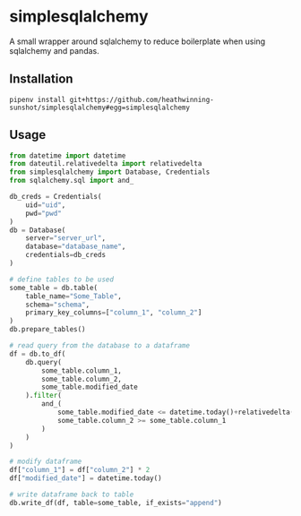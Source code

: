# simplesqlalchemy
A small wrapper around sqlalchemy to reduce boilerplate when using sqlalchemy and pandas.

## Installation
`pipenv install git+https://github.com/heathwinning-sunshot/simplesqlalchemy#egg=simplesqlalchemy`

## Usage
```python
from datetime import datetime
from dateutil.relativedelta import relativedelta
from simplesqlalchemy import Database, Credentials
from sqlalchemy.sql import and_

db_creds = Credentials(
    uid="uid",
    pwd="pwd"
)
db = Database(
    server="server_url",
    database="database_name",
    credentials=db_creds
)

# define tables to be used
some_table = db.table(
    table_name="Some_Table",
    schema="schema",
    primary_key_columns=["column_1", "column_2"]
)
db.prepare_tables()

# read query from the database to a dataframe
df = db.to_df(
    db.query(
        some_table.column_1,
        some_table.column_2,
        some_table.modified_date
    ).filter(
        and_(
            some_table.modified_date <= datetime.today()+relativedelta(years=-1),
            some_table.column_2 >= some_table.column_1
        )
    )
)

# modify dataframe
df["column_1"] = df["column_2"] * 2
df["modified_date"] = datetime.today()

# write dataframe back to table
db.write_df(df, table=some_table, if_exists="append")
```